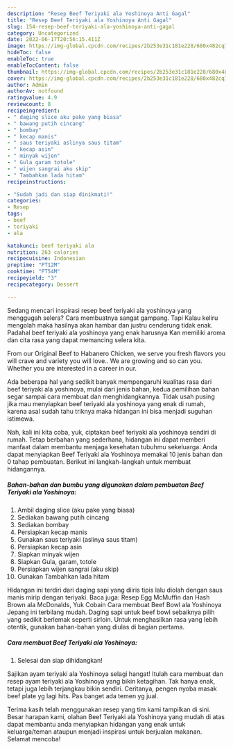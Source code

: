 ```yaml
---
description: "Resep Beef Teriyaki ala Yoshinoya Anti Gagal"
title: "Resep Beef Teriyaki ala Yoshinoya Anti Gagal"
slug: 154-resep-beef-teriyaki-ala-yoshinoya-anti-gagal
category: Uncategorized
date: 2022-06-17T20:56:15.411Z
image: https://img-global.cpcdn.com/recipes/2b253e31c181e228/680x482cq70/beef-teriyaki-ala-yoshinoya-foto-resep-utama.jpg
hideToc: false
enableToc: true
enableTocContent: false
thumbnail: https://img-global.cpcdn.com/recipes/2b253e31c181e228/680x482cq70/beef-teriyaki-ala-yoshinoya-foto-resep-utama.jpg
cover: https://img-global.cpcdn.com/recipes/2b253e31c181e228/680x482cq70/beef-teriyaki-ala-yoshinoya-foto-resep-utama.jpg
author: Admin
authorAv: notfound
ratingvalue: 4.9
reviewcount: 8
recipeingredient:
- " daging slice aku pake yang biasa"
- " bawang putih cincang"
- " bombay"
- " kecap manis"
- " saus teriyaki aslinya saus titam"
- " kecap asin"
- " minyak wijen"
- " Gula garam totole"
- " wijen sangrai aku skip"
- " Tambahkan lada hitam"
recipeinstructions:

- "Sudah jadi dan siap dinikmati!"
categories:
- Resep
tags:
- beef
- teriyaki
- ala

katakunci: beef teriyaki ala 
nutrition: 263 calories
recipecuisine: Indonesian
preptime: "PT12M"
cooktime: "PT54M"
recipeyield: "3"
recipecategory: Dessert

---
```



Sedang mencari inspirasi resep beef teriyaki ala yoshinoya yang menggugah selera? Cara membuatnya sangat gampang. Tapi Kalau keliru mengolah maka hasilnya akan hambar dan justru cenderung tidak enak. Padahal beef teriyaki ala yoshinoya yang enak harusnya Kan memiliki aroma dan cita rasa yang dapat memancing selera kita.


From our Original Beef to Habanero Chicken, we serve you fresh flavors you will crave and variety you will love.. We are growing and so can you. Whether you are interested in a career in our.

Ada beberapa hal yang sedikit banyak mempengaruhi kualitas rasa dari beef teriyaki ala yoshinoya, mulai dari jenis bahan, kedua pemilihan bahan segar sampai cara membuat dan menghidangkannya. Tidak usah pusing jika mau menyiapkan beef teriyaki ala yoshinoya yang enak di rumah, karena asal sudah tahu triknya maka hidangan ini bisa menjadi suguhan istimewa.


Nah, kali ini kita coba, yuk, ciptakan beef teriyaki ala yoshinoya sendiri di rumah. Tetap berbahan yang sederhana, hidangan ini dapat memberi manfaat dalam membantu menjaga kesehatan tubuhmu sekeluarga. Anda dapat menyiapkan Beef Teriyaki ala Yoshinoya memakai 10 jenis bahan dan 0 tahap pembuatan. Berikut ini langkah-langkah untuk membuat hidangannya.

<!--inarticleads1-->

##### Bahan-bahan dan bumbu yang digunakan dalam pembuatan Beef Teriyaki ala Yoshinoya:

1. Ambil  daging slice (aku pake yang biasa)
1. Sediakan  bawang putih cincang
1. Sediakan  bombay
1. Persiapkan  kecap manis
1. Gunakan  saus teriyaki (aslinya saus titam)
1. Persiapkan  kecap asin
1. Siapkan  minyak wijen
1. Siapkan  Gula, garam, totole
1. Persiapkan  wijen sangrai (aku skip)
1. Gunakan  Tambahkan lada hitam


Hidangan ini terdiri dari daging sapi yang diiris tipis lalu diolah dengan saus manis mirip dengan teriyaki. Baca juga: Resep Egg McMuffin dan Hash Brown ala McDonalds, Yuk Cobain Cara membuat Beef Bowl ala Yoshinoya Jepang ini terbilang mudah. Daging sapi untuk beef bowl sebaiknya pilih yang sedikit berlemak seperti sirloin. Untuk menghasilkan rasa yang lebih otentik, gunakan bahan-bahan yang diulas di bagian pertama. 

<!--inarticleads2-->

##### Cara membuat Beef Teriyaki ala Yoshinoya:


1. Selesai dan siap dihidangkan!

Sajikan ayam teriyaki ala Yoshinoya selagi hangat! Itulah cara membuat dan resep ayam teriyaki ala Yoshinoya yang bikin ketagihan. Tak hanya enak, tetapi juga lebih terjangkau bikin sendiri. Ceritanya, pengen nyoba masak beef plate yg lagi hits. Pas banget ada temen yg jual. 

Terima kasih telah menggunakan resep yang tim kami tampilkan di sini. Besar harapan kami, olahan Beef Teriyaki ala Yoshinoya yang mudah di atas dapat membantu anda menyiapkan hidangan yang enak untuk keluarga/teman ataupun menjadi inspirasi untuk berjualan makanan. Selamat mencoba!
